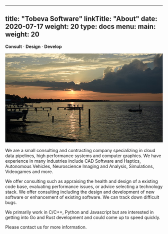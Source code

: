
---
title: "Tobeva Software"
linkTitle: "About"
date: 2020-07-17
weight: 20
type: docs
menu:
  main:
    weight: 20
---

**Consult** &middot; **Design** &middot; **Develop**

![Scenic River Picture](river.jpg)

We are a small consulting and contracting company specializing in cloud
data pipelines, high performance systems and computer graphics. We have
experience in many industries include CAD Software and Haptics, Autonomous
Vehicles, Neuroscience Imaging and Analysis, Simulations, Videogames and
more.

We offer consulting such as appraising the health and design of a existing
code base, evaluating performance issues, or advice selecting a technology
stack. We offer consulting including the design and development of new
software or enhancement of existing software. We can track down difficult
bugs.

We primarily work in C/C++, Python and Javascript but are interested in
getting into Go and Rust development and could come up to speed quickly.

Please contact us for more information.
